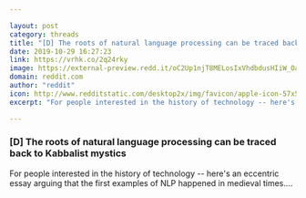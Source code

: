 ```yaml
---

layout: post
category: threads
title: "[D] The roots of natural language processing can be traced back to Kabbalist mystics"
date: 2019-10-29 16:27:23
link: https://vrhk.co/2q24rky
image: https://external-preview.redd.it/oC2Up1njT8MELosIxVhdbdusHIiW_Oavh5k5WHXPCpc.jpg?width=1200&height=628.272251309&auto=webp&s=71689153753cc9d80e1c027b1bf9a2a99e60cfb6
domain: reddit.com
author: "reddit"
icon: http://www.redditstatic.com/desktop2x/img/favicon/apple-icon-57x57.png
excerpt: "For people interested in the history of technology -- here's an eccentric essay arguing that the first examples of NLP happened in medieval times...."

---
```


### [D] The roots of natural language processing can be traced back to Kabbalist mystics

For people interested in the history of technology -- here's an eccentric essay arguing that the first examples of NLP happened in medieval times....